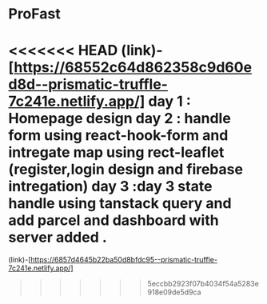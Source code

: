 # ProFast
<<<<<<< HEAD
(link)-[https://68552c64d862358c9d60ed8d--prismatic-truffle-7c241e.netlify.app/]
day 1 : Homepage design
day 2 : handle form using react-hook-form and intregate map using rect-leaflet (register,login design and firebase intregation)
day 3 :day 3 state handle using tanstack query and add parcel and dashboard with server    added .
=======

(link)-[https://6857d4645b22ba50d8bfdc95--prismatic-truffle-7c241e.netlify.app/]

>>>>>>> 5eccbb2923f07b4034f54a5283e918e09de5d9ca


